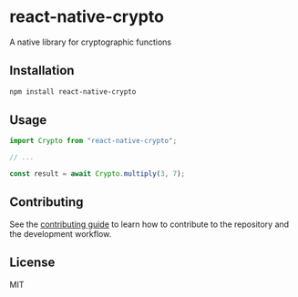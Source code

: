 # react-native-crypto

A native library for cryptographic functions

## Installation

```sh
npm install react-native-crypto
```

## Usage

```js
import Crypto from "react-native-crypto";

// ...

const result = await Crypto.multiply(3, 7);
```

## Contributing

See the [contributing guide](CONTRIBUTING.md) to learn how to contribute to the repository and the development workflow.

## License

MIT
